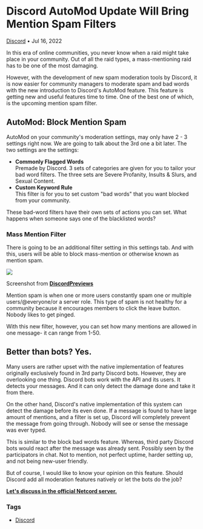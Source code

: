 Discord AutoMod Update Will Bring Mention Spam Filters
======================================================

[Discord](https://netcord.site/tag/discord/) • Jul 16, 2022

[](https://www.facebook.com/sharer/sharer.php?u=https://netcord.site/discord-automod-update-will-bring-mention-spam-filters/)[](https://twitter.com/intent/tweet?text=Discord%20AutoMod%20Update%20Will%20Bring%20Mention%20Spam%20Filters&url=https://netcord.site/discord-automod-update-will-bring-mention-spam-filters/)

In this era of online communities, you never know when a raid might take place in your community. Out of all the raid types, a mass-mentioning raid has to be one of the most damaging.

However, with the development of new spam moderation tools by Discord, it is now easier for community managers to moderate spam and bad words with the new introduction to Discord's AutoMod feature. This feature is getting new and useful features time to time. One of the best one of which, is the upcoming mention spam filter.

AutoMod: Block Mention Spam
---------------------------

AutoMod on your community's moderation settings, may only have 2 - 3 settings right now. We are going to talk about the 3rd one a bit later. The two settings are the settings:

*   **Commonly Flagged Words**  
    Premade by Discord. 3 sets of categories are given for you to tailor your bad word filters. The three sets are Severe Profanity, Insults & Slurs, and Sexual Content.
*   **Custom Keyword Rule**  
    This filter is for you to set custom "bad words" that you want blocked from your community.

These bad-word filters have their own sets of actions you can set. What happens when someone says one of the blacklisted words?

### Mass Mention Filter

There is going to be an additional filter setting in this settings tab. And with this, users will be able to block mass-mention or otherwise known as mention spam.

![](https://netcord.site/content/images/2022/07/image-6.png)

Screenshot from **[DiscordPreviews](https://twitter.com/DiscordPreviews/status/1547775574180892673)**

Mention spam is when one or more users constantly spam one or multiple users/@everyone/or a server role. This type of spam is not healthy for a community because it encourages members to click the leave button. Nobody likes to get pinged.

With this new filter, however, you can set how many mentions are allowed in one message- it can range from 1-50.

Better than bots? Yes.
----------------------

Many users are rather upset with the native implementation of features originally exclusively found in 3rd party Discord bots. However, they are overlooking one thing. Discord bots work with the API and its users. It detects your messages. And it can only detect the damage done and take it from there.

On the other hand, Discord's native implementation of this system can detect the damage before its even done. If a message is found to have large amount of mentions, and a filter is set up, Discord will completely prevent the message from going through. Nobody will see or sense the message was ever typed.

This is similar to the block bad words feature. Whereas, third party Discord bots would react after the message was already sent. Possibly seen by the participators in chat. Not to mention, not perfect uptime, harder setting up, and not being new-user friendly.

But of course, I would like to know your opinion on this feature. Should Discord add all moderation features natively or let the bots do the job?

[**Let's discuss in the official Netcord server.**](https://discord.gg/F7v3XCwssK)

### Tags

*   [Discord](/tag/discord/ "Discord")
